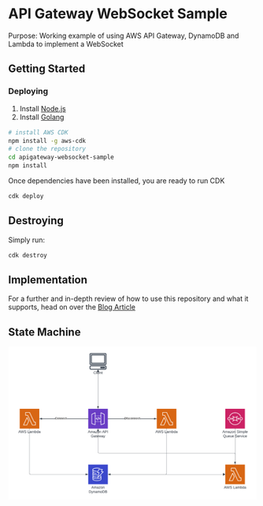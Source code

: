 # API Gateway WebSocket Sample

Purpose: Working example of using AWS API Gateway, DynamoDB and Lambda to implement a WebSocket

## Getting Started

### Deploying

1. Install [Node.js](https://nodejs.org/en)
2. Install [Golang](https://go.dev/doc/install) 

```bash
# install AWS CDK
npm install -g aws-cdk
# clone the repository
cd apigateway-websocket-sample
npm install
```

Once dependencies have been installed, you are ready to run CDK

```bash
cdk deploy
```

## Destroying

Simply run:

```bash
cdk destroy
```

## Implementation

For a further and in-depth review of how to use this repository and what it supports, head on over the [Blog Article](https://binaryheap.com) <Article not complete but under construction>

## State Machine

![Diagram](./socket_diagram.png)